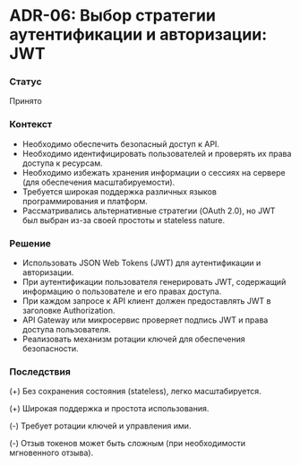 # ADR-06: Выбор стратегии аутентификации и авторизации: JWT

### Статус

Принято

### Контекст

- Необходимо обеспечить безопасный доступ к API.
- Необходимо идентифицировать пользователей и проверять их права доступа к ресурсам.
- Необходимо избежать хранения информации о сессиях на сервере (для обеспечения масштабируемости).
- Требуется широкая поддержка различных языков программирования и платформ.
- Рассматривались альтернативные стратегии (OAuth 2.0), но JWT был выбран из-за своей простоты и stateless nature.

### Решение

- Использовать JSON Web Tokens (JWT) для аутентификации и авторизации.
- При аутентификации пользователя генерировать JWT, содержащий информацию о пользователе и его правах доступа.
- При каждом запросе к API клиент должен предоставлять JWT в заголовке Authorization.
- API Gateway или микросервис проверяет подпись JWT и права доступа пользователя.
- Реализовать механизм ротации ключей для обеспечения безопасности.

### Последствия

(+) Без сохранения состояния (stateless), легко масштабируется.

(+) Широкая поддержка и простота использования.

(-) Требует ротации ключей и управления ими.

(-) Отзыв токенов может быть сложным (при необходимости мгновенного отзыва).